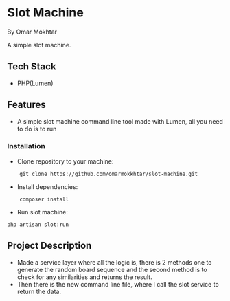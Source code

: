 
# Slot Machine

By Omar Mokhtar

A simple slot machine.

## Tech Stack

- PHP(Lumen)


## Features

- A simple slot machine command line tool made with Lumen, all you need to do is to run

### Installation
* Clone repository to your machine:
```
    git clone https://github.com/omarmokkhtar/slot-machine.git
```

* Install dependencies:
```
    composer install
```

* Run slot machine:
```
php artisan slot:run
```
## Project Description

- Made a service layer where all the logic is, there is 2 methods one to generate the random board sequence and the second method is to check for any similarities and returns the result.
- Then there is the new command line file, where I call the slot service to return the data.
